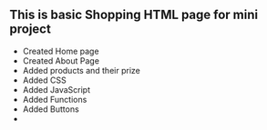 ## This is basic Shopping HTML page for mini project

  - Created Home page
  - Created About Page
  - Added products and their prize
  - Added CSS
  - Added JavaScript  
  - Added Functions
  - Added Buttons
  - 
